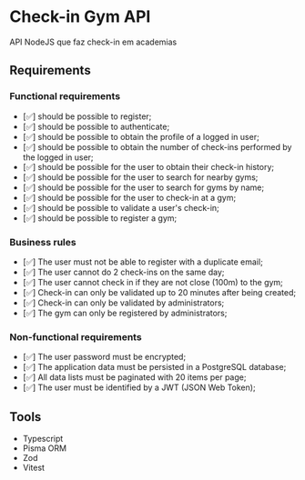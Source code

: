 # Check-in Gym API

API NodeJS que faz check-in em academias

## Requirements

### Functional requirements

- [✅] should be possible to register;
- [✅] should be possible to authenticate;
- [✅] should be possible to obtain the profile of a logged in user;
- [✅] should be possible to obtain the number of check-ins performed by the logged in user;
- [✅] should be possible for the user to obtain their check-in history;
- [✅] should be possible for the user to search for nearby gyms;
- [✅] should be possible for the user to search for gyms by name;
- [✅] should be possible for the user to check-in at a gym;
- [✅] should be possible to validate a user's check-in;
- [✅] should be possible to register a gym;

### Business rules

- [✅] The user must not be able to register with a duplicate email;
- [✅] The user cannot do 2 check-ins on the same day;
- [✅] The user cannot check in if they are not close (100m) to the gym;
- [✅] Check-in can only be validated up to 20 minutes after being created;
- [✅] Check-in can only be validated by administrators;
- [✅] The gym can only be registered by administrators;

### Non-functional requirements

- [✅] The user password must be encrypted;
- [✅] The application data must be persisted in a PostgreSQL database;
- [✅] All data lists must be paginated with 20 items per page;
- [✅] The user must be identified by a JWT (JSON Web Token);

## Tools

- Typescript
- Pisma ORM
- Zod
- Vitest
